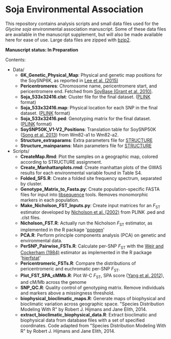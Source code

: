 # Soja Environmental Association

This repository contains analysis scripts and small data files used for the *Glycine soja* environmental association manuscript. Some of these data files are available in the manuscript supplement, but will also be made available here for ease of use. Large data files are zipped with [bzip2](http://www.bzip.org).

**Manuscript status: In Preparation**

Contents:
- Data/
    - **6K_Genetic_Physical_Map**: Physical and genetic map positions for the SoySNP6K, as reported in [Lee et al. (2015)](http://link.springer.com/article/10.1007%2Fs11032-015-0209-5)
    - **Pericentromeres**: Chromosome name, pericentromere start, and pericentromere end. Fetched from [SoyBase (Grant et al. 2010)](http://soybase.org).
    - **Soja_533x32416.clst**: Cluster file for the final dataset. ([PLINK](http://pngu.mgh.harvard.edu/~purcell/plink/) format)
    - **Soja_533x32416.map**: Physical location for each SNP in the final dataset. ([PLINK](http://pngu.mgh.harvard.edu/~purcell/plink/) format)
    - **Soja_533x32416.ped**: Genotyping matrix for the final dataset. ([PLINK](http://pngu.mgh.harvard.edu/~purcell/plink/) format)
    - **SoySNP50K_V1-V2_Positions**: Translation table for SoySNP50K ([Song et al. 2013](http://journals.plos.org/plosone/article?id=10.1371/journal.pone.0054985)) from Wm82-a1 to Wm82-a2.
    - **Structure_extraparams**: Extra parameters file for [STRUCTURE](http://pritchardlab.stanford.edu/structure.html)
    - **Structure_mainparams**: Main parameters file for [STRUCTURE](http://pritchardlab.stanford.edu/structure.html)
- Scripts/
    - **CreateMap.Rmd**: Plot the samples on a geographic map, colored according to STRUCTURE assignment.
    - **Create_Manhattanplots.rmd**: Create manhattan plots of the GWAS results for each environmental variable found in Table S4.
    - **Folded_SFS.R**: Create a folded site frequency spectrum, separated by cluster.
    - **Genotype_Matrix_to_Fasta.py**: Create population-specific FASTA files for input into [libsequence](http://molpopgen.github.io/libsequence/) tools. Removes monomorphic markers in each population.
    - **Make_Nicholson_FST_Inputs.py**: Create input matrices for an *F*<sub>ST</sub> estimator developed by [Nicholson et al. (2002)](http://onlinelibrary.wiley.com/doi/10.1111/1467-9868.00357/abstract) from PLINK .ped and .clst files.
    - **Nicholson_FST.R**: Actually run the Nicholson *F*<sub>ST</sub> estimator, as implemented in the R package '[popgen](http://cran.r-project.org/web/packages/popgen/index.html)'
    - **PCA.R**: Perform principle components analysis (PCA) on genetic and environmental data.
    - **PerSNP_Pairwise_FSTs.R**: Calculate per-SNP *F*<sub>ST</sub> with the [Weir and Cockerham (1984)](http://www.jstor.org/stable/2408641) estimator as implemented in the R package '[hierfstat](http://cran.r-project.org/web/packages/hierfstat/index.html)'
    - **Pericentromeric_FSTs.R**: Compare the distributions of pericentromeric and euchromatic per-SNP *F*<sub>ST</sub>.
    - **Plot_FST_SPA_cMMb.R**: Plot W-C *F*<sub>ST</sub>, SPA score ([Yang et al. 2012](http://www.nature.com/ng/journal/v44/n6/abs/ng.2285.html)), and cM/Mb across the genome 
    - **SNP_QC.R**: Quality control of genotyping matrix. Remove individuals and markers above a missingness threshold.
    - **biophysical_bioclimatic_maps.R**: Generate maps of biophysical and bioclimatic variation across geographic space. "Species Distribution Modeling With R" by Robert J. Hijmans and Jane Elith, 2014.
    - **extract_bioclimatic_biophysical_data.R**: Extract bioclimatic and biophysical data from database files with a set of specified coordinates. Code adapted from "Species Distribution Modeling With R" by Robert J. Hijmans and Jane Elith, 2014.
